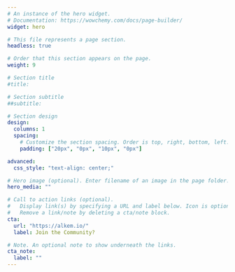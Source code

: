 ```yaml
---
# An instance of the hero widget.
# Documentation: https://wowchemy.com/docs/page-builder/
widget: hero

# This file represents a page section.
headless: true

# Order that this section appears on the page.
weight: 9

# Section title
#title: 

# Section subtitle
##subtitle: 

# Section design
design:
  columns: 1
  spacing:
    # Customize the section spacing. Order is top, right, bottom, left.
    padding: ["20px", "0px", "10px", "0px"]

advanced:
  css_style: "text-align: center;"

# Hero image (optional). Enter filename of an image in the page folder.
hero_media: ""

# Call to action links (optional).
#   Display link(s) by specifying a URL and label below. Icon is optional for `cta`.
#   Remove a link/note by deleting a cta/note block.
cta:
  url: "https://alkem.io/"
  label: Join the Community?

# Note. An optional note to show underneath the links.
cta_note:
  label: ""
---
```

